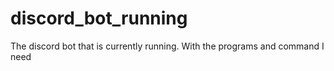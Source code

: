 # discord_bot_running
The discord bot that is currently running. With the programs and command I need
